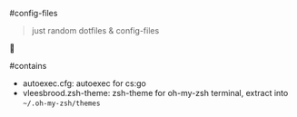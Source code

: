 #config-files
> just random dotfiles & config-files

:information_desk_person:

#contains
- autoexec.cfg: autoexec for cs:go
- vleesbrood.zsh-theme: zsh-theme for oh-my-zsh terminal, extract into ```~/.oh-my-zsh/themes```
